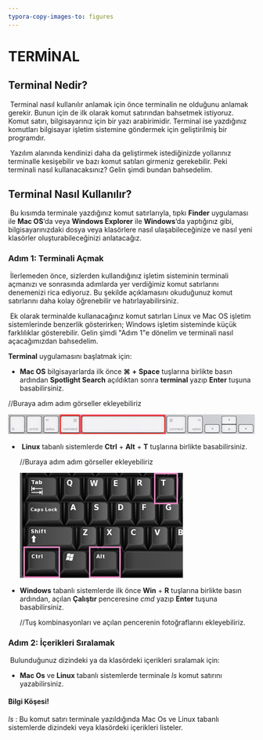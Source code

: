 ```yaml
---
typora-copy-images-to: figures
---
```


# TERMİNAL 



## Terminal Nedir?

​	Terminal nasıl kullanılır anlamak için önce terminalin ne olduğunu anlamak gerekir. Bunun için de ilk olarak komut satırından bahsetmek istiyoruz. Komut satırı, bilgisayarınız için bir yazı arabirimidir. Terminal ise yazdığınız komutları bilgisayar işletim sistemine göndermek için geliştirilmiş bir programdır. 

​	Yazılım alanında kendinizi daha da geliştirmek istediğinizde yollarınız terminalle kesişebilir ve bazı komut satıları girmeniz gerekebilir. Peki terminali nasıl kullanacaksınız? Gelin şimdi bundan bahsedelim.



## Terminal Nasıl Kullanılır?

​	Bu kısımda terminale yazdığınız komut satırlarıyla, tıpkı **Finder** uygulaması ile **Mac OS**‘da veya **Windows Explorer** ile **Windows**‘da yaptığınız gibi, bilgisayarınızdaki dosya veya klasörlere nasıl ulaşabileceğinize ve nasıl yeni klasörler oluşturabileceğinizi anlatacağız. 



### Adım 1: Terminali Açmak

​	İlerlemeden önce, sizlerden kullandığınız işletim sisteminin terminali açmanızı ve sonrasında adımlarda yer verdiğimiz komut satırlarını denemenizi rica ediyoruz. Bu şekilde açıklamasını okuduğunuz komut satırlarını daha kolay öğrenebilir ve hatırlayabilirsiniz.

​	Ek olarak terminalde kullanacağınız komut satırları Linux ve Mac OS işletim sistemlerinde benzerlik gösterirken; Windows işletim sisteminde küçük farklılıklar gösterebilir. Gelin şimdi "Adım 1"e dönelim ve terminali nasıl açacağımızdan bahsedelim.



**Terminal** uygulamasını başlatmak için:

* **Mac OS** bilgisayarlarda ilk önce **⌘** **+** **Space** tuşlarına birlikte basın ardından **Spotlight Search** açıldıktan sonra **terminal** yazıp **Enter** tuşuna basabilirsiniz.

//Buraya adım adım görseller ekleyebiliriz

![terminal1](figures/terminal1.png)



* ​	**Linux** tabanlı sistemlerde **Ctrl** + **Alt** + **T** tuşlarına birlikte basabilirsiniz.

  //Buraya adım adım görseller ekleyebiliriz

  ![terminal2](figures/terminal2.jpg)



* **Windows** tabanlı sistemlerde ilk önce **Win** + **R** tuşlarına birlikte basın ardından, açılan **Çalıştır** penceresine *cmd* yazıp **Enter** tuşuna basabilirsiniz.

  //Tuş kombinasyonları ve açılan pencerenin fotoğraflarını ekleyebiliriz.



### Adım 2:  İçerikleri Sıralamak

​	Bulunduğunuz dizindeki ya da klasördeki içerikleri sıralamak için:

* **Mac Os** ve **Linux** tabanlı sistemlerde terminale *ls* komut satırını yazabilirsiniz.



#### Bilgi Köşesi!

*ls* : Bu komut satırı terminale yazıldığında Mac Os ve Linux tabanlı sistemlerde dizindeki veya klasördeki içerikleri listeler.



